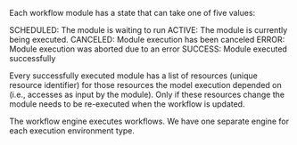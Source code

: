 Each workflow module has a state that can take one of five values:

SCHEDULED: The module is waiting to run
ACTIVE: The module is currently being executed.
CANCELED: Module execution has been canceled
ERROR: Module execution was aborted due to an error
SUCCESS: Module executed successfully

Every successfully executed module has a list of resources (unique resource identifier) for those resources the model execution depended on (i.e., accesses as input by the module). Only if these resources change the module needs to be re-executed when the workflow is updated.


The workflow engine executes workflows. We have one separate engine for each execution environment type.
